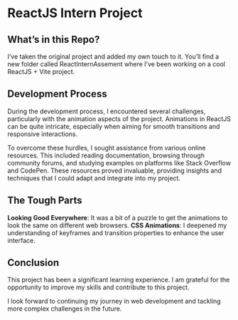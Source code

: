 # ReactJS Intern Project

## What’s in this Repo?
I’ve taken the original project and added my own touch to it. You’ll find a new folder called ReactInternAssement where I’ve been working on a cool ReactJS + Vite project.

## Development Process

During the development process, I encountered several challenges, particularly with the animation aspects of the project. Animations in ReactJS can be quite intricate, especially when aiming for smooth transitions and responsive interactions.

To overcome these hurdles, I sought assistance from various online resources. This included reading documentation, browsing through community forums, and studying examples on platforms like Stack Overflow and CodePen. These resources proved invaluable, providing insights and techniques that I could adapt and integrate into my project.

## The Tough Parts
**Looking Good Everywhere**: It was a bit of a puzzle to get the animations to look the same on different web browsers.
 **CSS Animations**: I deepened my understanding of keyframes and transition properties to enhance the user interface.

## Conclusion

This project has been a significant learning experience. I am grateful for the opportunity to improve my skills and contribute to this project.

I look forward to continuing my journey in web development and tackling more complex challenges in the future.

